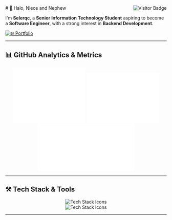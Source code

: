 <img align="right" src="https://visitor-badge.laobi.icu/badge?page_id=selerqc.selerqc" alt="Visitor Badge" />
# 👋 Halo, Niece and Nephew  

I'm **Selerqc**, a **Senior Information Technology Student** aspiring to become a **Software Engineer**, with a strong interest in **Backend Development**.  

[![🌐 Portfolio](https://img.shields.io/badge/Portfolio-Visit-red?style=for-the-badge&logo=git)](https://selerqc.netlify.app/)

---

## 📊 GitHub Analytics & Metrics  
<div align="center">
  <img src="/metrics.base.svg" alt="GitHub Metrics" width="45%" />
  <img src="/metrics.plugin.isocalendar.fullyear.svg" alt="Full-year Isocalendar" width="45%" />
  <img src="/metrics.plugin.wakatime.svg" alt="Wakatime Stats" width="60%">
</div>

---

## ⚒️ Tech Stack & Tools  
<div align="center">
  <img src="https://skillicons.dev/icons?i=nodejs,express,mongodb,javascript,mysql,postgres,firebase,supabase,vercel" alt="Tech Stack Icons" /><br/>
  <img src="https://skillicons.dev/icons?i=docker,kubernetes,bash,nestjs,postman,git,prisma,sequelize,redis" alt="Tech Stack Icons" />
</div>

---
